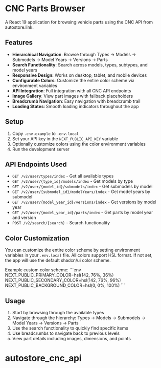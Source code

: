 # CNC Parts Browser

A React 19 application for browsing vehicle parts using the CNC API from autostore.link.

## Features

- **Hierarchical Navigation**: Browse through Types → Models → Submodels → Model Years → Versions → Parts
- **Search Functionality**: Search across models, types, subtypes, and model years
- **Responsive Design**: Works on desktop, tablet, and mobile devices
- **Configurable Colors**: Customize the entire color scheme via environment variables
- **API Integration**: Full integration with all CNC API endpoints
- **Image Gallery**: View part images with fallback placeholders
- **Breadcrumb Navigation**: Easy navigation with breadcrumb trail
- **Loading States**: Smooth loading indicators throughout the app

## Setup

1. Copy `.env.example` to `.env.local`
2. Set your API key in the `NEXT_PUBLIC_API_KEY` variable
3. Optionally customize colors using the color environment variables
4. Run the development server

## API Endpoints Used

- `GET /v2/user/types/index` - Get all available types
- `GET /v2/user/{type_id}/models/index` - Get models by type
- `GET /v2/user/{model_id}/submodels/index` - Get submodels by model
- `GET /v2/user/{submodel_id}/modelYears/index` - Get model years by submodel
- `GET /v2/user/{model_year_id}/versions/index` - Get versions by model year
- `GET /v2/user/{model_year_id}/parts/index` - Get parts by model year and version
- `POST /v2/search/{search}` - Search functionality

## Color Customization

You can customize the entire color scheme by setting environment variables in your `.env.local` file. All colors support HSL format. If not set, the app will use the default shadcn/ui color scheme.

Example custom color scheme:
\`\`\`env
NEXT_PUBLIC_PRIMARY_COLOR=hsl(142, 76%, 36%)
NEXT_PUBLIC_SECONDARY_COLOR=hsl(142, 76%, 96%)
NEXT_PUBLIC_BACKGROUND_COLOR=hsl(0, 0%, 100%)
\`\`\`

## Usage

1. Start by browsing through the available types
2. Navigate through the hierarchy: Types → Models → Submodels → Model Years → Versions → Parts
3. Use the search functionality to quickly find specific items
4. Use breadcrumbs to navigate back to previous levels
5. View part details including images, dimensions, and points
# autostore_cnc_api
